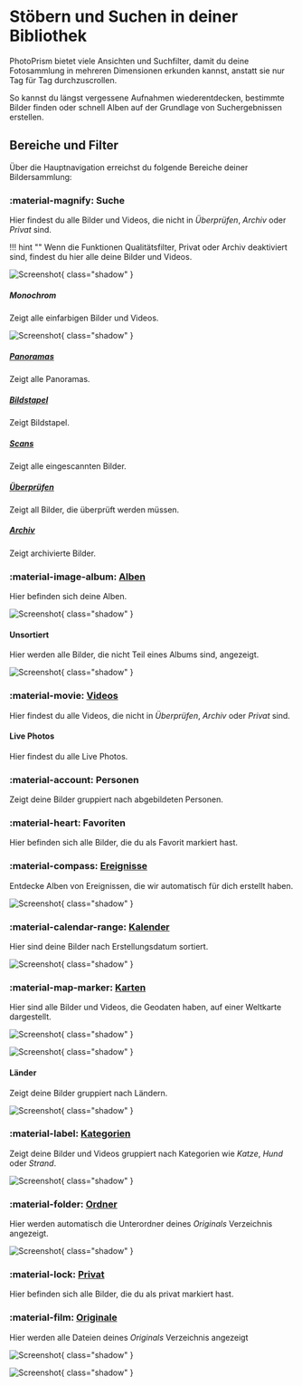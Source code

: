 # Stöbern und Suchen in deiner Bibliothek
PhotoPrism bietet viele Ansichten und Suchfilter, damit du deine Fotosammlung in mehreren Dimensionen erkunden kannst, anstatt sie nur Tag für Tag durchzuscrollen.

So kannst du längst vergessene Aufnahmen wiederentdecken, bestimmte Bilder finden oder schnell Alben auf der Grundlage von Suchergebnissen erstellen.

## Bereiche und Filter
Über die Hauptnavigation erreichst du folgende Bereiche deiner Bildersammlung:

### :material-magnify: Suche ###
Hier findest du alle Bilder und Videos, die nicht in *Überprüfen*, *Archiv* oder *Privat* sind.

!!! hint ""
    Wenn die Funktionen Qualitätsfilter, Privat oder Archiv deaktiviert sind, findest du hier alle deine Bilder und Videos.
    
![Screenshot](img/search-section-2503-german.jpg){ class="shadow" }

##### Monochrom #####
Zeigt alle einfarbigen Bilder und Videos.

![Screenshot](img/monochrome-section-2503-german.jpg){ class="shadow" }

##### [Panoramas](panoramas.md) #####
Zeigt alle Panoramas.

##### [Bildstapel](stacks.md) #####
Zeigt Bildstapel.

##### [Scans](scans.md) #####
Zeigt alle eingescannten Bilder.

##### [Überprüfen](review.md) #####
Zeigt all Bilder, die überprüft werden müssen.

##### [Archiv](archive.md) #####
Zeigt archivierte Bilder.

### :material-image-album: [Alben](albums.md) ###
Hier befinden sich deine Alben.

![Screenshot](img/albums-section-2503-german.jpg){ class="shadow" }

#### Unsortiert ####
Hier werden alle Bilder, die nicht Teil eines Albums sind, angezeigt.

![Screenshot](img/unsorted-section-2503-german.jpg){ class="shadow" }

### :material-movie: [Videos](video.md) ###
Hier findest du alle Videos, die nicht in *Überprüfen*, *Archiv* oder *Privat* sind.

#### Live Photos ####
Hier findest du alle Live Photos.

### :material-account: Personen ###
Zeigt deine Bilder gruppiert nach abgebildeten Personen.

### :material-heart: Favoriten ###
Hier befinden sich alle Bilder, die du als Favorit markiert hast.

### :material-compass: [Ereignisse](moments.md)  ###
Entdecke Alben von Ereignissen, die wir automatisch für dich erstellt haben.

![Screenshot](img/moments-section-2503-german.jpg){ class="shadow" }

### :material-calendar-range: [Kalender](calendar.md) ###
Hier sind deine Bilder nach Erstellungsdatum sortiert.

![Screenshot](img/calendar-section-2503-german.jpg){ class="shadow" }

### :material-map-marker: [Karten](places.md) ###
Hier sind alle Bilder und Videos, die Geodaten haben, auf einer Weltkarte dargestellt.

![Screenshot](img/places-section-2503-german.jpg){ class="shadow" }

![Screenshot](img/places-section-2-2503-german.jpg){ class="shadow" }

#### Länder ####
Zeigt deine Bilder gruppiert nach Ländern.

![Screenshot](img/states-section-2503-german.jpg){ class="shadow" }

### :material-label: [Kategorien](labels.md) ###
Zeigt deine Bilder und Videos gruppiert nach Kategorien wie *Katze*, *Hund* oder *Strand*.

![Screenshot](img/labels-section-2503-german.jpg){ class="shadow" }

### :material-folder: [Ordner](folders.md) ###
Hier werden automatisch die Unterordner deines *Originals* Verzeichnis angezeigt.

![Screenshot](img/folders-section-2503-german.jpg){ class="shadow" }

### :material-lock: [Privat](private.md) ###
Hier befinden sich alle Bilder, die du als privat markiert hast.

### :material-film: [Originale](../library/files.md) ###
Hier werden alle Dateien deines *Originals* Verzeichnis angezeigt

![Screenshot](../library/img/files-german.jpg){ class="shadow" }

![Screenshot](../library/img/files-2-german.jpg){ class="shadow" }







    
